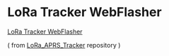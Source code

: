 # LoRa Tracker WebFlasher

[LoRa Tracker WebFlasher](https://richonguzman.github.io/lora-tracker-web-flasher/installer.html)

( from [LoRa_APRS_Tracker](https://github.com/richonguzman/LoRa_APRS_Tracker) repository )

